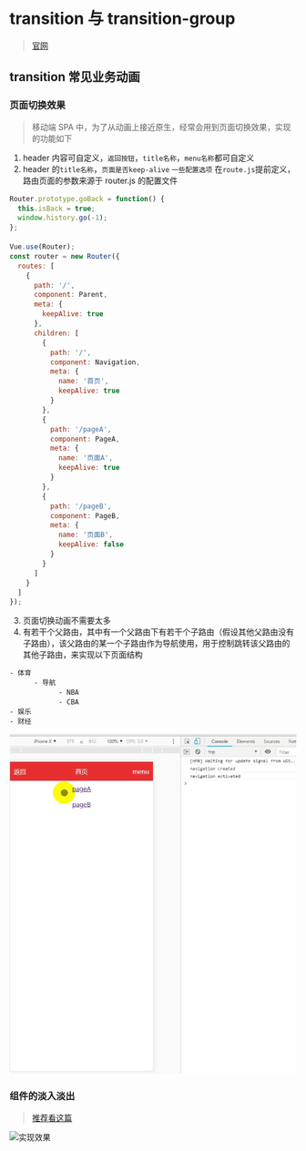 # transition 与 transition-group

> [官网](https://cn.vuejs.org/v2/api/index.html#transition)

## transition 常见业务动画

### 页面切换效果

> 移动端 SPA 中，为了从动画上接近原生，经常会用到页面切换效果，实现的功能如下

1. header 内容可自定义，`返回按钮`，`title名称`，`menu名称`都可自定义
2. header 的`title名称`，`页面是否keep-alive` `一些配置选项` 在`route.js`提前定义，路由页面的参数来源于 router.js 的配置文件

```js
Router.prototype.goBack = function() {
  this.isBack = true;
  window.history.go(-1);
};

Vue.use(Router);
const router = new Router({
  routes: [
    {
      path: '/',
      component: Parent,
      meta: {
        keepAlive: true
      },
      children: [
        {
          path: '/',
          component: Navigation,
          meta: {
            name: '首页',
            keepAlive: true
          }
        },
        {
          path: '/pageA',
          component: PageA,
          meta: {
            name: '页面A',
            keepAlive: true
          }
        },
        {
          path: '/pageB',
          component: PageB,
          meta: {
            name: '页面B',
            keepAlive: false
          }
        }
      ]
    }
  ]
});
```

3. 页面切换动画不需要太多
4. 有若干个父路由，其中有一个父路由下有若干个子路由（假设其他父路由没有子路由），该父路由的某一个子路由作为导航使用，用于控制跳转该父路由的其他子路由，来实现以下页面结构

```txt
- 体育
      - 导航
            - NBA
            - CBA
- 娱乐
- 财经
```

![gif](https://github.com/dirkhe1051931999/hjBlog/blob/master/blog-vue/screenshot/slide-left-right.gif)

### 组件的淡入淡出

> [推荐看这篇](https://juejin.im/post/5cdcbae9e51d454759351d84)

![实现效果](https://user-gold-cdn.xitu.io/2019/5/19/16acfee7031de2c7?imageslim)
